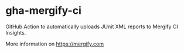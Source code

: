 # gha-mergify-ci

GitHub Action to automatically uploads JUnit XML reports to Mergify CI Insights.

More information on https://mergify.com
